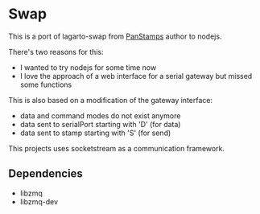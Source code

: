 # Swap

This is a port of lagarto-swap from [PanStamps](http://www.panstamp.com) author to nodejs.

There's two reasons for this:
* I wanted to try nodejs for some time now
* I love the approach of a web interface for a serial gateway but missed some functions

This is also based on a modification of the gateway interface:
* data and command modes do not exist anymore
* data sent to serialPort starting with 'D' (for data)
* data sent to stamp starting with 'S' (for send)

This projects uses socketstream as a communication framework.

## Dependencies
* libzmq
* libzmq-dev